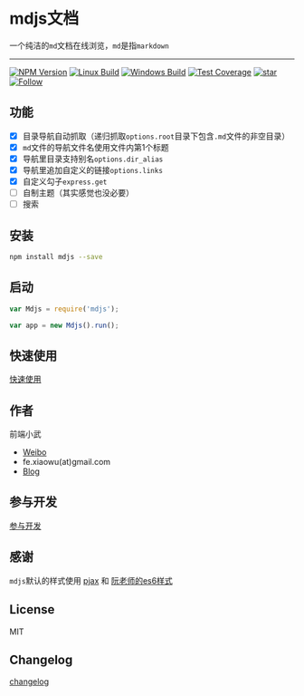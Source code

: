 # mdjs文档

一个纯洁的`md`文档在线浏览，`md`是指`markdown`

---

[![NPM Version](https://img.shields.io/npm/v/mdjs.svg)](https://npmjs.org/package/mdjs)
[![Linux Build](https://img.shields.io/travis/xuexb/mdjs/master.svg?label=linux)](https://travis-ci.org/xuexb/mdjs)
[![Windows Build](https://img.shields.io/appveyor/ci/xuexb/mdjs/master.svg?label=windows)](https://ci.appveyor.com/project/xuexb/mdjs)
[![Test Coverage](https://img.shields.io/coveralls/xuexb/mdjs/master.svg)](https://coveralls.io/r/xuexb/mdjs?branch=master)
[![star](https://img.shields.io/github/stars/xuexb/mdjs.svg?style=social&label=Star)](https://github.com/xuexb/mdjs/stargazers)
[![Follow](https://img.shields.io/github/followers/xuexb.svg?style=social&label=Follow)](https://github.com/xuexb)

## 功能

- [x] 目录导航自动抓取（递归抓取`options.root`目录下包含`.md`文件的非空目录）
- [x] `md`文件的导航文件名使用文件内第1个标题
- [x] 导航里目录支持别名`options.dir_alias`
- [x] 导航里追加自定义的链接`options.links`
- [x] 自定义勾子`express.get`
- [ ] 自制主题（其实感觉也没必要）
- [ ] 搜索

## 安装

```bash
npm install mdjs --save
```

## 启动

```js
var Mdjs = require('mdjs');

var app = new Mdjs().run();
```

## 快速使用

[快速使用](examples/quick.md)

## 作者

前端小武

* [Weibo](http://weibo.com/pcxuexb)
* fe.xiaowu(at)gmail.com
* [Blog](https://xuexb.com/)

## 参与开发

[参与开发](./dev.md)

## 感谢

`mdjs`默认的样式使用 [pjax](https://github.com/welefen/pjax) 和 [阮老师的es6样式](http://es6.ruanyifeng.com/)

## License

MIT

## Changelog

[changelog](./changelog.md)